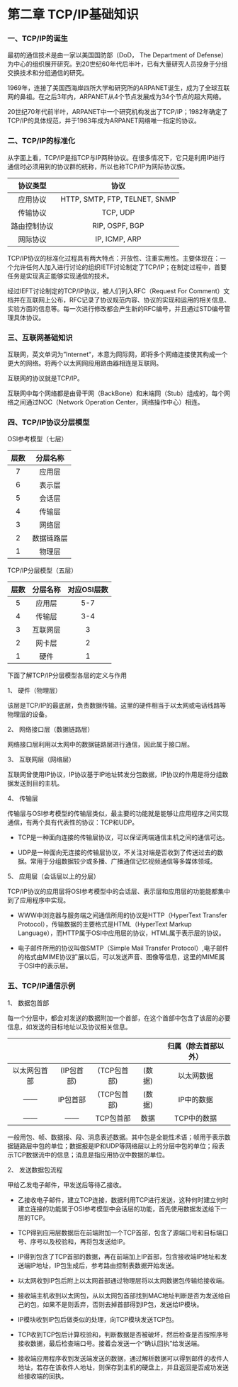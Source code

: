 # 第二章 TCP/IP基础知识

### 一、TCP/IP的诞生

最初的通信技术是由一家以美国国防部（DoD， The Department of Defense）为中心的组织展开研究。到20世纪60年代后半叶，已有大量研究人员投身于分组交换技术和分组通信的研究。

1969年，连接了美国西海岸四所大学和研究所的ARPANET诞生，成为了全球互联网的鼻祖。在之后3年内，ARPANET从4个节点发展成为34个节点的超大网络。

20世纪70年代前半叶，ARPANET中一个研究机构发出了TCP/IP；1982年确定了TCP/IP的具体规范，并于1983年成为ARPANET网络唯一指定的协议。

### 二、TCP/IP的标准化

从字面上看，TCP/IP是指TCP与IP两种协议。在很多情况下，它只是利用IP进行通信时必须用到的协议群的统称，所以也称TCP/IP为网际协议族。

协议类型|协议
:---:|:---:
应用协议 | HTTP, SMTP, FTP, TELNET, SNMP
传输协议 | TCP, UDP
路由控制协议 | RIP, OSPF, BGP
网际协议 | IP, ICMP, ARP

TCP/IP协议的标准化过程具有两大特点：开放性、注重实用性。主要体现在：一个允许任何人加入进行讨论的组织IETF讨论制定了TCP/IP；在制定过程中，首要任务是实现真正能够实现通信的技术。

经过IEFT讨论制定的TCP/IP协议，被人们列入RFC（Request For Comment）文档并在互联网上公布，RFC记录了协议规范内容、协议的实现和运用的相关信息、实验方面的信息等。每一次进行修改都会产生新的RFC编号，并且通过STD编号管理具体协议。

### 三、互联网基础知识
互联网，英文单词为”Internet“，本意为网际网，即将多个网络连接使其构成一个更大的网络。将两个以太网网段用路由器相连是互联网。

互联网的协议就是TCP/IP。

互联网中每个网络都是由骨干网（BackBone）和末端网（Stub）组成的，每个网络之间通过NOC（Network Operation Center，网络操作中心）相连。

### 四、TCP/IP协议分层模型
OSI参考模型（七层）

层数 | 分层名称
:---: | :---:
7 | 应用层
6 | 表示层
5 | 会话层
4 | 传输层
3 | 网络层
2 | 数据链路层
1 | 物理层

TCP/IP分层模型（五层）

层数 | 分层名称 | 对应OSI层数
:---: | :---: | :---:
5 | 应用层 | 5-7
4 | 传输层 | 3-4
3 | 互联网层 | 3
2 | 网卡层 | 2
1 | 硬件 | 1


下面了解TCP/IP分层模型各层的定义与作用

1、 硬件（物理层）

该层是TCP/IP的最底层，负责数据传输。这里的硬件相当于以太网或电话线路等物理层的设备。

2、 网络接口层（数据链路层）

网络接口层利用以太网中的数据链路层进行通信，因此属于接口层。

3、 互联网层（网络层）

互联网曾使用IP协议，IP协议基于IP地址转发分包数据，IP协议的作用是将分组数据发送到目的主机。

4、 传输层

传输层与OSI参考模型的传输层类似，最主要的功能就是能够让应用程序之间实现通信，有两个具有代表性的协议：TCP和UDP。

- TCP是一种面向连接的传输层协议，可以保证两端通信主机之间的通信可达。

- UDP是一种面向无连接的传输层协议，不关注对端是否收到了传送过去的数据。常用于分组数据较少或多播、广播通信记忆视频通信等多媒体领域。

5、 应用层（会话层以上的分层）

TCP/IP协议的应用层将OSI参考模型中的会话层、表示层和应用层的功能能都集中到了应用程序中实现。

- WWW中浏览器与服务端之间通信所用的协议是HTTP（HyperText Transfer Protocol），传输数据的主要格式是HTML（HyperText Markup Language），而HTTP属于OSI中应用层的协议，HTML属于表示层的协议。

- 电子邮件所用的协议叫做SMTP（Simple Mail Transfer Protocol）,电子邮件的格式由MIME协议扩展以后，可以发送声音、图像等信息，这里的MIME属于OSI中的表示层。

### 五、TCP/IP通信示例

1、 数据包首部

每一个分层中，都会对发送的数据附加一个首部，在这个首部中包含了该层的必要信息，如发送的目标地址以及协议相关信息。

| | | | | 归属（除去首部以外） |
 :---: | :---: | :---: | :---: | :---:
以太网包首部 | (IP包首部) | (TCP包首部) | (数据) | 以太网数据
—— | IP包首部 | (TCP包首部) | (数据) | IP中的数据
—— | —— |TCP包首部 | 数据 | TCP中的数据

一般用包、帧、数据报、段、消息表述数据。其中包是全能性术语；帧用于表示数据链路层中包的单位；数据报是IP和UDP等网络层以上的分层中包的单位；段表示TCP数据流中的信息；消息是指应用协议中数据的单位。

2、 发送数据包流程

甲给乙发电子邮件，甲发送后等待乙接收。

- 乙接收电子邮件，建立TCP连接，数据利用TCP进行发送，这种何时建立何时建立连接的功能属于OSI参考模型中会话层的功能，首先使用数据发送给下一层的TCP。

- TCP得到应用层数据后在前端附加一个TCP首部，包含了源端口号和目标端口号、序号以及校验和，再将包发送给IP。

- IP得到包含了TCP首部的数据，再在前端加上IP首部，包含接收端IP地址和发送端IP地址，IP包生成后，参考路由控制表数据开始发送。

- 以太网收到IP包后附上以太网首部通过物理层将以太网数据包传输给接收端。

- 接收端主机收到以太网包，从以太网包首部找到MAC地址判断是否为发送给自己的包，如果不是则丢弃，否则去掉首部得到IP包，发送给IP模块。

- IP模块收到IP包后做类似的处理，向TCP模块发送TCP包。

- TCP收到TCP包后计算校验和，判断数据是否被破坏，然后检查是否按照序号接收数据，最后检查端口号。接着会发送一个“确认回执”给发送端。

- 接收端应用程序收到发送端发送的数据，通过解析数据可以得到邮件的收件人地址，若存在该收件人地址，则保存到主机的硬盘上，并且返回是否成功发送给接收端的回执。
